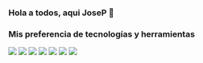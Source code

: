 ### Hola a todos, aqui JoseP 👋

### Mis preferencia de tecnologías y herramientas

<img src="https://img.shields.io/badge/-Bootstrap-563D7C?style=flat&logo=bootstrap&logoColor=white">  <img src="https://img.shields.io/badge/-JavaScript-eed718?style=flat&logo=javascript&logoColor=ffffff">  <img src="https://img.shields.io/badge/c%23-%23239120.svg?style=flat&logo=c-sharp&logoColor=white">  <img src="https://img.shields.io/badge/-React-000000?style=flat&logo=react&logoColor=00c8ff">  <img src="https://img.shields.io/badge/-MySQL-F29111?style=flat&logo=mysql&logoColor=FFFFFF">  <img src="http://img.shields.io/badge/-VS%20Code-007ACC?style=flat&logo=visual%20studio%20code&logoColor=white">  <img src="https://img.shields.io/badge/Visual%20Studio-5C2D91.svg?style=for-the-badge&logo=visual-studio&logoColor=white">

<!--
**tutostrucoscode/tutostrucoscode** is a ✨ _special_ ✨ repository because its `README.md` (this file) appears on your GitHub profile.

Here are some ideas to get you started:

- 🔭 I’m currently working on ...
- 🌱 I’m currently learning ...
- 👯 I’m looking to collaborate on ...
- 🤔 I’m looking for help with ...
- 💬 Ask me about ...
- 📫 How to reach me: ...
- 😄 Pronouns: ...
- ⚡ Fun fact: ...
-->
